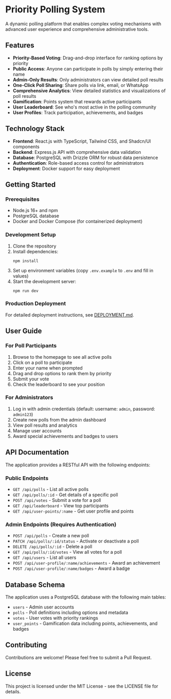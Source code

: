 # Priority Polling System

A dynamic polling platform that enables complex voting mechanisms with advanced user experience and comprehensive administrative tools.

## Features

- **Priority-Based Voting**: Drag-and-drop interface for ranking options by priority
- **Public Access**: Anyone can participate in polls by simply entering their name
- **Admin-Only Results**: Only administrators can view detailed poll results
- **One-Click Poll Sharing**: Share polls via link, email, or WhatsApp
- **Comprehensive Analytics**: View detailed statistics and visualizations of poll results
- **Gamification**: Points system that rewards active participants
- **User Leaderboard**: See who's most active in the polling community
- **User Profiles**: Track participation, achievements, and badges

## Technology Stack

- **Frontend**: React.js with TypeScript, Tailwind CSS, and Shadcn/UI components
- **Backend**: Express.js API with comprehensive data validation
- **Database**: PostgreSQL with Drizzle ORM for robust data persistence
- **Authentication**: Role-based access control for administrators
- **Deployment**: Docker support for easy deployment

## Getting Started

### Prerequisites

- Node.js 16+ and npm
- PostgreSQL database
- Docker and Docker Compose (for containerized deployment)

### Development Setup

1. Clone the repository
2. Install dependencies:
   ```
   npm install
   ```
3. Set up environment variables (copy `.env.example` to `.env` and fill in values)
4. Start the development server:
   ```
   npm run dev
   ```

### Production Deployment

For detailed deployment instructions, see [DEPLOYMENT.md](DEPLOYMENT.md).

## User Guide

### For Poll Participants

1. Browse to the homepage to see all active polls
2. Click on a poll to participate
3. Enter your name when prompted
4. Drag and drop options to rank them by priority
5. Submit your vote
6. Check the leaderboard to see your position

### For Administrators

1. Log in with admin credentials (default: username: `admin`, password: `admin123`)
2. Create new polls from the admin dashboard
3. View poll results and analytics
4. Manage user accounts
5. Award special achievements and badges to users

## API Documentation

The application provides a RESTful API with the following endpoints:

### Public Endpoints

- `GET /api/polls` - List all active polls
- `GET /api/polls/:id` - Get details of a specific poll
- `POST /api/votes` - Submit a vote for a poll
- `GET /api/leaderboard` - View top participants
- `GET /api/user-points/:name` - Get user profile and points

### Admin Endpoints (Requires Authentication)

- `POST /api/polls` - Create a new poll
- `PATCH /api/polls/:id/status` - Activate or deactivate a poll
- `DELETE /api/polls/:id` - Delete a poll
- `GET /api/polls/:id/votes` - View all votes for a poll
- `GET /api/users` - List all users
- `POST /api/user-profile/:name/achievements` - Award an achievement
- `POST /api/user-profile/:name/badges` - Award a badge

## Database Schema

The application uses a PostgreSQL database with the following main tables:

- `users` - Admin user accounts
- `polls` - Poll definitions including options and metadata
- `votes` - User votes with priority rankings
- `user_points` - Gamification data including points, achievements, and badges

## Contributing

Contributions are welcome! Please feel free to submit a Pull Request.

## License

This project is licensed under the MIT License - see the LICENSE file for details.